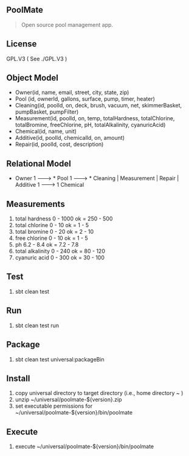 PoolMate
--------
>Open source pool management app.

License
-------
GPL.V3 ( See ./GPL.V3 )

Object Model
------------
* Owner(id, name, email, street, city, state, zip)
* Pool (id, ownerId, gallons, surface, pump, timer, heater)
* Cleaning(id, poolId, on, deck, brush, vacuum, net, skimmerBasket, pumpBasket, pumpFilter)
* Measurement(id, poolId, on, temp, totalHardness, totalChlorine, totalBromine, freeChlorine, pH, totalAlkalinity, cyanuricAcid)
* Chemical(id, name, unit)
* Additive(id, poolId, chemicalId, on, amount)
* Repair(id, poolId, cost, description)

Relational Model
----------------
* Owner 1 ---> * Pool 1 ---> * Cleaning | Measurement | Repair | Additive 1 ---> 1 Chemical

Measurements
------------
1. total hardness 0 - 1000      ok = 250 - 500
2. total chlorine 0 - 10        ok = 1 - 5
3. total bromine 0 - 20         ok = 2 - 10
4. free chlorine 0 - 10         ok = 1 - 5
5. ph 6.2 - 8.4                 ok = 7.2 - 7.8
6. total alkalinity 0 - 240     ok = 80 - 120
7. cyanuric acid 0 - 300        ok = 30 - 100

Test
----
1. sbt clean test

Run
---
1. sbt clean test run

Package
-------
1. sbt clean test universal:packageBin

Install
-------
1. copy universal directory to target directory (i.e., home directory ~ )
2. unzip ~/universal/poolmate-${version}.zip
3. set executable permissions for ~/universal/poolmate-${version}/bin/poolmate

Execute
-------
1. execute ~/universal/poolmate-${version}/bin/poolmate